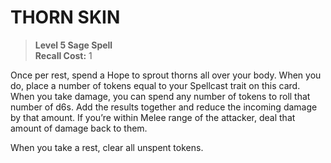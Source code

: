 # THORN SKIN

> **Level 5 Sage Spell**  
> **Recall Cost:** 1

Once per rest, spend a Hope to sprout thorns all over your body. When you do, place a number of tokens equal to your Spellcast trait on this card. When you take damage, you can spend any number of tokens to roll that number of d6s. Add the results together and reduce the incoming damage by that amount. If you’re within Melee range of the attacker, deal that amount of damage back to them.

When you take a rest, clear all unspent tokens.